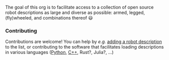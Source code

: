 The goal of this org is to facilitate access to a collection of open source robot descriptions as large and diverse as possible: armed, legged, (fly)wheeled, and combinations thereof :smiley:

### Contributing

Contributions are welcome! You can help by *e.g.* [adding a robot description](https://github.com/robot-descriptions/awesome-robot-descriptions/blob/main/CONTRIBUTING.md#adding-a-robot-description) to the list, or contributing to the software that facilitates loading descriptions in various languages ([Python](https://github.com/robot-descriptions/robot_descriptions.py), [C++](https://github.com/mayataka/robot_descriptions.cpp), Rust?, Julia?, ...)

